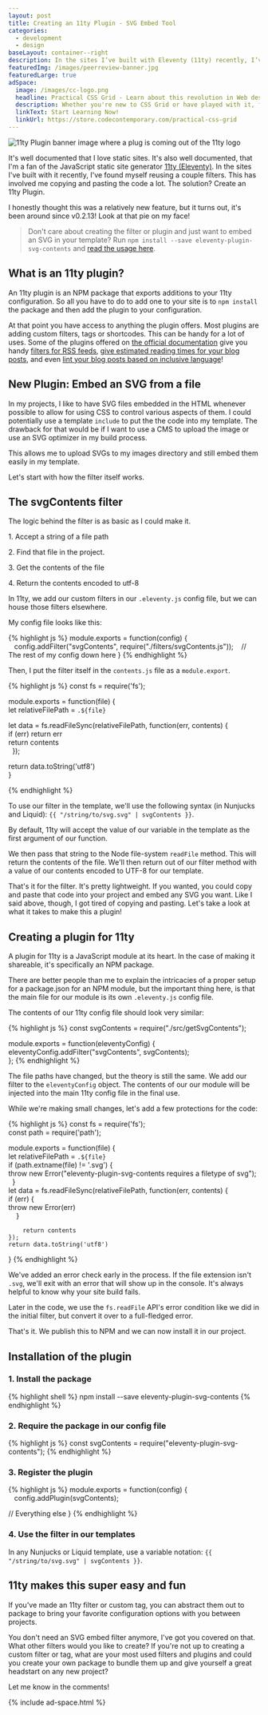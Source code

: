 ```yaml
---
layout: post
title: Creating an 11ty Plugin - SVG Embed Tool
categories:
  - development
  - design
baseLayout: container--right
description: In the sites I’ve built with Eleventy (11ty) recently, I’ve found myself reusing a couple filters. This has involved me copying and pasting the code a lot. The solution? Create an 11ty Plugin.
featuredImg: /images/peerreview-banner.jpg
featuredLarge: true
adSpace: 
  image: /images/cc-logo.png
  headline: Practical CSS Grid - Learn about this revolution in Web design!
  description: Whether you're new to CSS Grid or have played with it, finding practical examples of this new layout mechanism is the best way to learn its power. Sign up below for two hours of practical grid knowledge just for you!
  linkText: Start Learning Now!
  linkUrl: https://store.codecontemporary.com/practical-css-grid
---
```


![11ty Plugin banner image where a plug is coming out of the 11ty logo](/images/eleventy-plugin-banner@2x.jpg)

It's well documented that I love static sites. It's also well documented, that I'm a fan of the JavaScript static site generator [11ty (Eleventy)](https://11ty.io). In the sites I've built with it recently, I've found myself reusing a couple filters. This has involved me copying and pasting the code a lot. The solution? Create an 11ty Plugin.

I honestly thought this was a relatively new feature, but it turns out, it's been around since v0.2.13! Look at that pie on my face!

> Don't care about creating the filter or plugin and just want to embed an SVG in your template? Run `npm install --save eleventy-plugin-svg-contents` and [read the usage here](https://www.npmjs.com/package/eleventy-plugin-svg-contents).

## What is an 11ty plugin?

An 11ty plugin is an NPM package that exports additions to your 11ty configuration. So all you have to do to add one to your site is to `npm install` the package and then add the plugin to your configuration. 

At that point you have access to anything the plugin offers. Most plugins are adding custom filters, tags or shortcodes. This can be handy for a lot of uses. Some of the plugins offered on [the official documentation](https://www.11ty.io/docs/plugins/) give you handy [filters for RSS feeds](https://www.npmjs.com/package/@11ty/eleventy-plugin-rss), [give estimated reading times for your blog posts](https://www.npmjs.com/package/eleventy-plugin-reading-time), and even [lint your blog posts based on inclusive language](https://www.npmjs.com/package/@11ty/eleventy-plugin-inclusive-language)!

## New Plugin: Embed an SVG from a file

In my projects, I like to have SVG files embedded in the HTML whenever possible to allow for using CSS to control various aspects of them. I could potentially use a template `include` to put the the code into my template. The drawback for that would be if I want to use a CMS to upload the image or use an SVG optimizer in my build process.

This allows me to upload SVGs to my images directory and still embed them easily in my template.

Let's start with how the filter itself works.

## The svgContents filter

The logic behind the filter is as basic as I could make it.

1\. Accept a string of a file path

2\. Find that file in the project.

3\. Get the contents of the file

4\. Return the contents encoded to utf-8

In 11ty, we add our custom filters in our `.eleventy.js` config file, but we can house those filters elsewhere.

My config file looks like this:

{% highlight js %}
module.exports = function(config) {  
   config.addFilter("svgContents", require("./filters/svgContents.js"));
   // The rest of my config down here
}
{% endhighlight %}

Then, I put the filter itself in the `contents.js` file as a `module.export`.

{% highlight js %}
const fs = require('fs');  

module.exports = function(file) {  
  let relativeFilePath = `.${file}`  

  let data = fs.readFileSync(relativeFilePath, function(err, contents) {  
    if (err) return err  
    return contents  
  });

  return data.toString('utf8')  
}

{% endhighlight %}

To use our filter in the template, we'll use the following syntax (in Nunjucks and Liquid): `{{ "/string/to/svg.svg" | svgContents }}`.

By default, 11ty will accept the value of our variable in the template as the first argument of our function.

We then pass that string to the Node file-system `readFile` method. This will return the contents of the file. We'll then return out of our filter method with a value of our contents encoded to UTF-8 for our template.

That's it for the filter. It's pretty lightweight. If you wanted, you could copy and paste that code into your project and embed any SVG you want. Like I said above, though, I got tired of copying and pasting. Let's take a look at what it takes to make this a plugin!

## Creating a plugin for 11ty

A plugin for 11ty is a JavaScript module at its heart. In the case of making it shareable, it's specifically an NPM package.

There are better people than me to explain the intricacies of a proper setup for a package.json for an NPM module, but the important thing here, is that the main file for our module is its own `.eleventy.js` config file.

The contents of our 11ty config file should look very similar:

{% highlight js %}
const svgContents = require("./src/getSvgContents");  

module.exports = function(eleventyConfig) {  
    eleventyConfig.addFilter("svgContents", svgContents);  
};
{% endhighlight %}

The file paths have changed, but the theory is still the same. We add our filter to the `eleventyConfig` object. The contents of our our module will be injected into the main 11ty config file in the final use.

While we're making small changes, let's add a few protections for the code: 

{% highlight js %}
const fs = require('fs');  
const path = require('path');  

module.exports = function(file) {  
    let relativeFilePath = `.${file}`  
    if (path.extname(file) != '.svg') {  
        throw new Error("eleventy-plugin-svg-contents requires a filetype of svg");  
    }  
    let data = fs.readFileSync(relativeFilePath, function(err, contents) {    
        if (err) {  
            throw new Error(err)  
        }  
        
        return contents  
    });  
    return data.toString('utf8')  
}
{% endhighlight %}

We've added an error check early in the process. If the file extension isn't `.svg`, we'll exit with an error that will show up in the console. It's always helpful to know why your site build fails. 

Later in the code, we use the `fs.readFile` API's error condition like we did in the initial filter, but convert it over to a full-fledged error.

That's it. We publish this to NPM and we can now install it in our project.

## Installation of the plugin

### 1\. Install the package

{% highlight shell %}
npm install --save eleventy-plugin-svg-contents
{% endhighlight %}

### 2\. Require the package in our config file

{% highlight js %}
const svgContents = require("eleventy-plugin-svg-contents");
{% endhighlight %}

### 3\. Register the plugin

{% highlight js %}
module.exports = function(config) {  
   config.addPlugin(svgContents);  

// Everything else
}
{% endhighlight %}

### 4\. Use the filter in our templates

In any Nunjucks or Liquid template, use a variable notation: `{{ "/string/to/svg.svg" | svgContents }}`.

## 11ty makes this super easy and fun

If you've made an 11ty filter or custom tag, you can abstract them out to package to bring your favorite configuration options with you between projects.

You don't need an SVG embed filter anymore, I've got you covered on that. What other filters would you like to create? If you're not up to creating a custom filter or tag, what are your most used filters and plugins and could you create your own package to bundle them up and give yourself a great headstart on any new project?

Let me know in the comments!

{% include ad-space.html %}
